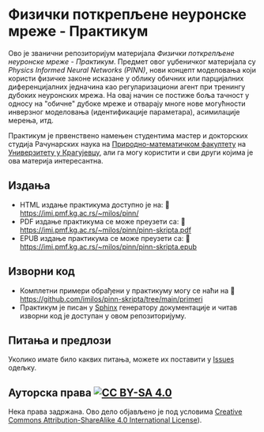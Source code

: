 # Физички поткрепљене неуронске мреже - Практикум

Ово је званични репозиторијум материјала *Физички поткрепљене неуронске мреже - Практикум*. Предмет овог уџбеничког материјала су *Physics Informed Neural Networks (PINN)*, нови концепт моделовања који користи физичке законе исказане у облику обичних или парцијалних диференцијалних једначина као регуларизациони агент при тренингу дубоких неуронских мрежа. На овај начин се постиже боља тачност у односу на "обичне" дубоке мреже и отварају многе нове могућности инверзног моделовања (идентификације параметара), асимилације мерења, итд.

Практикум је првенствено намењен студентима мастер и докторских студија Рачунарских наука на [Природно-математичком факултету](http://www.pmf.kg.ac.rs) на [Универзитету у Крагујевцу](http://www.kg.ac.rs), али га могу користити и сви други којима је ова материја интересантна. 

## Издања

* HTML издање практикума доступно је на: :link: https://imi.pmf.kg.ac.rs/~milos/pinn/
* PDF издање практикума се може преузети са: :link: https://imi.pmf.kg.ac.rs/~milos/pinn/pinn-skripta.pdf
* EPUB издање практикума се може преузети са: :link: https://imi.pmf.kg.ac.rs/~milos/pinn/pinn-skripta.epub

## Изворни код

* Комплетни примери обрађени у практикуму могу се наћи на :link: https://github.com/imilos/pinn-skripta/tree/main/primeri
* Практикум је писан у [Sphinx](http://www.sphinx-doc.org) генератору документације и читав изворни код је доступан у овом репозиторијуму. 

## Питања и предлози

Уколико имате било каквих питања, можете их поставити у [Issues](https://github.com/imilos/pinn-skripta/issues) одељку.

## Ауторска права [![CC BY-SA 4.0][cc-by-sa-shield]][cc-by-sa]

Нека права задржана. Ово дело обjављено jе под условима [Creative Commons Attribution-ShareAlike 4.0 International License][cc-by-sa]).

[cc-by-sa]: http://creativecommons.org/licenses/by-sa/4.0
[cc-by-sa-image]: https://mirrors.creativecommons.org/presskit/buttons/88x31/svg/by-sa.svg
[cc-by-sa-shield]: https://mirrors.creativecommons.org/presskit/buttons/80x15/svg/by-sa.svg
